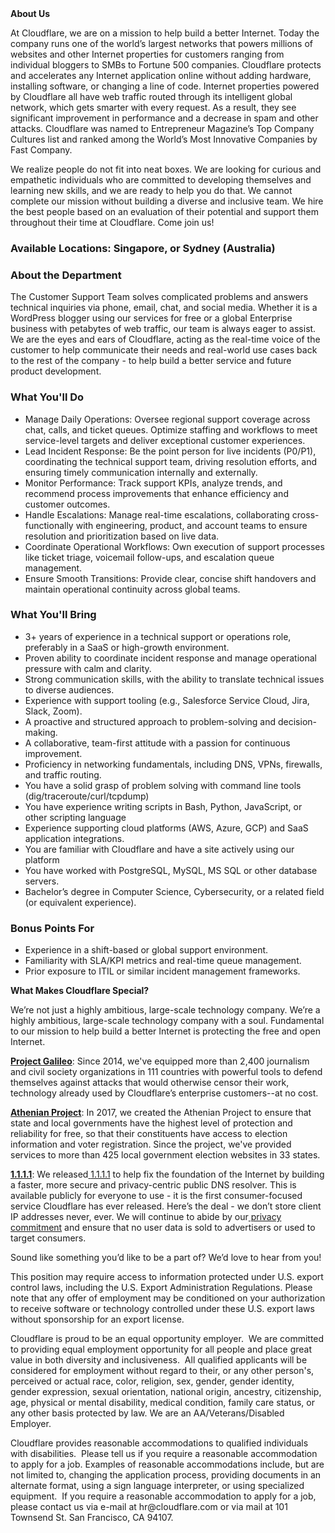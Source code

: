 <div class="content-intro">
	<div><strong>About Us</strong></div>
	<div>
		<p>At Cloudflare, we are on a mission to help build a better Internet. Today the company runs one of the world’s largest networks that powers millions of websites and other Internet properties for customers ranging from individual bloggers to SMBs to Fortune 500 companies. Cloudflare protects and accelerates any Internet application online without adding hardware, installing software, or changing a line of code. Internet properties powered by Cloudflare all have web traffic routed through its intelligent global network, which gets smarter with every request. As a result, they see significant improvement in performance and a decrease in spam and other attacks. Cloudflare was named to Entrepreneur Magazine’s Top Company Cultures list and ranked among the World’s Most Innovative Companies by Fast Company.&nbsp;</p>
		<p><span style="font-weight: 400;">We realize people do not fit into neat boxes. We are looking for curious and empathetic individuals who are committed to developing themselves and learning new skills, and we are ready to help you do that. We cannot complete our mission without building a diverse and inclusive team. We hire the best people based on an evaluation of their potential and support them throughout their time at Cloudflare. Come join us!&nbsp;</span></p>
	</div>
</div>
<h3><strong>Available Locations: Singapore, or Sydney (Australia)</strong></h3>
<h3><strong>About the Department</strong></h3>
<p>The Customer Support Team solves complicated problems and answers technical inquiries via phone, email, chat, and social media. Whether it is a WordPress blogger using our services for free or a global Enterprise business with petabytes of web traffic, our team is always eager to assist. We are the eyes and ears of Cloudflare, acting as the real-time voice of the customer to help communicate their needs and real-world use cases back to the rest of the company - to help build a better service and future product development.</p>
<h3><strong>What You'll Do</strong></h3>
<ul>
	<li>Manage Daily Operations: Oversee regional support coverage across chat, calls, and ticket queues. Optimize staffing and workflows to meet service-level targets and deliver exceptional customer experiences.</li>
	<li>Lead Incident Response: Be the point person for live incidents (P0/P1), coordinating the technical support team, driving resolution efforts, and ensuring timely communication internally and externally.</li>
	<li>Monitor Performance: Track support KPIs, analyze trends, and recommend process improvements that enhance efficiency and customer outcomes.</li>
	<li>Handle Escalations: Manage real-time escalations, collaborating cross-functionally with engineering, product, and account teams to ensure resolution and prioritization based on live data.</li>
	<li>Coordinate Operational Workflows: Own execution of support processes like ticket triage, voicemail follow-ups, and escalation queue management.</li>
	<li>Ensure Smooth Transitions: Provide clear, concise shift handovers and maintain operational continuity across global teams.</li>
</ul>
<h3><strong>What You'll Bring</strong></h3>
<ul>
	<li>3+ years of experience in a technical support or operations role, preferably in a SaaS or high-growth environment.</li>
	<li>Proven ability to coordinate incident response and manage operational pressure with calm and clarity.</li>
	<li>Strong communication skills, with the ability to translate technical issues to diverse audiences.</li>
	<li>Experience with support tooling (e.g., Salesforce Service Cloud, Jira, Slack, Zoom).</li>
	<li>A proactive and structured approach to problem-solving and decision-making.</li>
	<li>A collaborative, team-first attitude with a passion for continuous improvement.</li>
	<li>Proficiency in networking fundamentals, including DNS, VPNs, firewalls, and traffic routing.</li>
	<li>You have a solid grasp of problem solving with command line tools (dig/traceroute/curl/tcpdump)</li>
	<li>You have experience writing scripts in Bash, Python, JavaScript, or other scripting language</li>
	<li>Experience supporting cloud platforms (AWS, Azure, GCP) and SaaS application integrations.</li>
	<li>You are familiar with Cloudflare and have a site actively using our platform</li>
	<li>You have worked with PostgreSQL, MySQL, MS SQL or other database servers.</li>
	<li>Bachelor’s degree in Computer Science, Cybersecurity, or a related field (or equivalent experience).</li>
</ul>
<h3><strong>Bonus Points For</strong></h3>
<ul>
	<li>Experience in a shift-based or global support environment.</li>
	<li>Familiarity with SLA/KPI metrics and real-time queue management.</li>
	<li>Prior exposure to ITIL or similar incident management frameworks.</li>
</ul>
<div class="content-conclusion">
	<p><strong>What Makes Cloudflare Special?</strong></p>
	<p><span style="font-weight: 400;">We’re not just a highly ambitious, large-scale technology company. We’re a highly ambitious, large-scale technology company with a soul. Fundamental to our mission to help build a better Internet is protecting the free and open Internet.</span></p>
	<p><a href="https://blog.cloudflare.com/protecting-free-expression-online/"><strong>Project Galileo</strong></a><span style="font-weight: 400;">: Since 2014, we've equipped more than 2,400 journalism and civil society organizations in 111 countries with powerful tools to defend themselves against attacks that would otherwise censor their work, technology already used by Cloudflare’s enterprise customers--at no cost.</span></p>
	<p><strong><a href="https://www.cloudflare.com/athenian/">Athenian Project</a></strong><span style="font-weight: 400;">: In 2017, we created the Athenian Project to ensure that state and local governments have the highest level of protection and reliability for free, so that their constituents have access to election information and voter registration. Since the project, we've provided services to more than 425 local government election websites in 33 states.</span></p>
	<p><a href="https://1.1.1.1/"><strong>1.1.1.1</strong></a><span style="font-weight: 400;">: We released</span><a href="https://1.1.1.1/"> <span style="font-weight: 400;">1.1.1.1</span></a><span style="font-weight: 400;"> to help fix the foundation of the Internet by building a faster, more secure and privacy-centric public DNS resolver. This is available publicly for everyone to use - it is the first consumer-focused service Cloudflare has ever released. Here’s the deal - we don’t store client IP addresses never, ever. We will continue to abide by our</span><a href="https://developers.cloudflare.com/1.1.1.1/privacy/public-dns-resolver"> privacy commitment</a><span style="font-weight: 400;"> and ensure that no user data is sold to advertisers or used to target consumers.</span></p>
	<p><span style="font-weight: 400;">Sound like something you’d like to be a part of? We’d love to hear from you!</span></p>
	<p><span style="font-weight: 400;">This position may require access to information protected under U.S. export control laws, including the U.S. Export Administration Regulations. Please note that any offer of employment may be conditioned on your authorization to receive software or technology controlled under these U.S. export laws without sponsorship for an export license.</span></p>
	<p><span style="font-weight: 400;">Cloudflare is proud to be an equal opportunity employer. &nbsp;We are committed to providing equal employment opportunity for all people and place great value in both diversity and inclusiveness. &nbsp;All qualified applicants will be considered for employment without regard to their, or any other person's, perceived or actual</span> <span style="font-weight: 400;">race, color, religion, sex, gender, gender identity, gender expression, sexual orientation, national origin, ancestry, citizenship, age, physical or mental disability, medical condition, family care status, or any other basis protected by law. </span><span style="font-weight: 400;">We are an AA/Veterans/Disabled Employer.</span></p>
	<p><span style="font-weight: 400;">Cloudflare provides reasonable accommodations to qualified individuals with disabilities. &nbsp;Please tell us if you require a reasonable accommodation to apply for a job. Examples of reasonable accommodations include, but are not limited to, changing the application process, providing documents in an alternate format, using a sign language interpreter, or using specialized equipment. &nbsp;If you require a reasonable accommodation to apply for a job, please contact us via e-mail at </span><span style="font-weight: 400;">hr@cloudflare.com</span><span style="font-weight: 400;"> or via mail at 101 Townsend St. San Francisco, CA 94107.</span></p>
</div>